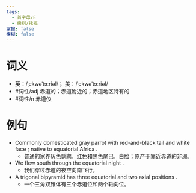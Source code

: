 ```yaml
---
tags:
  - 首字母/E
  - 级别/托福
掌握: false
模糊: false
---
```

# 词义
- 英：/ˌekwəˈtɔːriəl/； 美：/ˌekwəˈtɔːriəl/
- #词性/adj  赤道的；赤道附近的；赤道地区特有的
- #词性/n  赤道仪
# 例句
- Commonly domesticated gray parrot with red-and-black tail and white face ; native to equatorial Africa .
	- 普通的家养灰色鹦鹉，红色和黑色尾巴，白脸；原产于靠近赤道的非洲。
- We flew south through the equatorial night .
	- 我们穿过赤道的夜空向南飞行。
- A trigonal bipyramid has three equatorial and two axial positions .
	- 一个三角双锥体有三个赤道位和两个轴向位。
